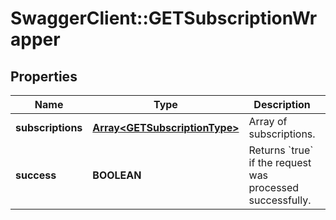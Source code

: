 # SwaggerClient::GETSubscriptionWrapper

## Properties
Name | Type | Description | Notes
------------ | ------------- | ------------- | -------------
**subscriptions** | [**Array&lt;GETSubscriptionType&gt;**](GETSubscriptionType.md) | Array of subscriptions.  | [optional] 
**success** | **BOOLEAN** | Returns &#x60;true&#x60; if the request was processed successfully.  | [optional] 


